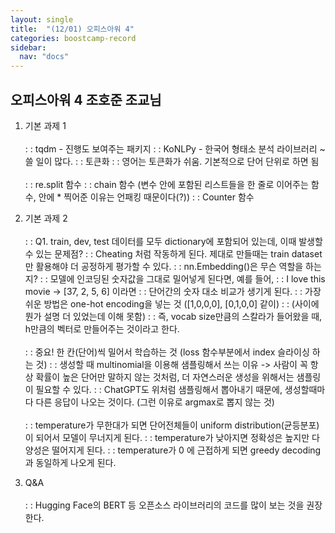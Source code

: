 ```yaml
---
layout: single
title:  "(12/01) 오피스아워 4"
categories: boostcamp-record
sidebar:
  nav: "docs"
---
```


<h2>오피스아워 4 조호준 조교님</h2>

1. 기본 과제 1<br><br>
: : tqdm - 진행도 보여주는 패키지
: : KoNLPy - 한국어 형태소 분석 라이브러리 ~ 쓸 일이 많다.
: : 토큰화
: : 영어는 토큰화가 쉬움. 기본적으로 단어 단위로 하면 됨
<br><br>
: : re.split 함수
: : chain 함수 (변수 안에 포함된 리스트들을 한 줄로 이어주는 함수, 안에 * 찍어준 이유는 언패킹 때문이다(?))
: : Counter 함수

2. 기본 과제 2<br><br>
: : Q1. train, dev, test 데이터를 모두 dictionary에 포함되어 있는데, 이때 발생할 수 있는 문제점?
: : Cheating 처럼 작동하게 된다. 제대로 만들때는 train dataset만 활용해야 더 공정하게 평가할 수 있다.
: : nn.Embedding()은 무슨 역할을 하는지?
: : 모델에 인코딩된 숫자값을 그대로 밀어넣게 된다면, 예를 들어,
: : I love this movie -> [37, 2, 5, 6] 이라면
: : 단어간의 숫자 대소 비교가 생기게 된다.
: : 가장 쉬운 방법은 one-hot encoding을 넣는 것 ([1,0,0,0], [0,1,0,0] 같이)
: : (사이에 뭔가 설명 더 있었는데 이해 못함)
: : 즉, vocab size만큼의 스칼라가 들어왔을 때, h만큼의 벡터로 만들어주는 것이라고 한다.
<br><br>
: : 중요! 한 칸(단어)씩 밀어서 학습하는 것 (loss 함수부분에서 index 슬라이싱 하는 것)
: : 생성할 때 multinomial을 이용해 샘플링해서 쓰는 이유 -> 사람이 꼭 항상 확률이 높은 단어만 말하지 않는 것처럼, 더 자연스러운 생성을 위해서는 샘플링이 필요할 수 있다.
: : ChatGPT도 위처럼 샘플링해서 뽑아내기 때문에, 생성할때마다 다른 응답이 나오는 것이다. (그런 이유로 argmax로 뽑지 않는 것)
<br><br>
: : temperature가 무한대가 되면 단어전체들이 uniform distribution(균등분포)이 되어서 모델이 무너지게 된다.
: : temperature가 낮아지면 정확성은 높지만 다양성은 떨어지게 된다.
: : temperature가 0 에 근접하게 되면 greedy decoding과 동일하게 나오게 된다.

3. Q&A<br><br>
: : Hugging Face의 BERT 등 오픈소스 라이브러리의 코드를 많이 보는 것을 권장한다.